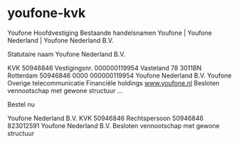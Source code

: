 # youfone-kvk
Youfone
Hoofdvestiging
Bestaande handelsnamen
Youfone | Youfone Nederland | Youfone Nederland B.V.

Statutaire naam
Youfone Nederland B.V.

KVK 50946846
Vestigingsnr. 000000119954
Vasteland 78
3011BN
Rotterdam
50946846 0000 000000119954 Youfone Nederland B.V. Youfone Overige telecommunicatie Financiële holdings www.youfone.nl Besloten vennootschap met gewone structuur ...

Bestel nu

Youfone Nederland B.V.
KVK 50946846
Rechtspersoon
50946846 823012591 Youfone Nederland B.V. Besloten vennootschap met gewone structuur
